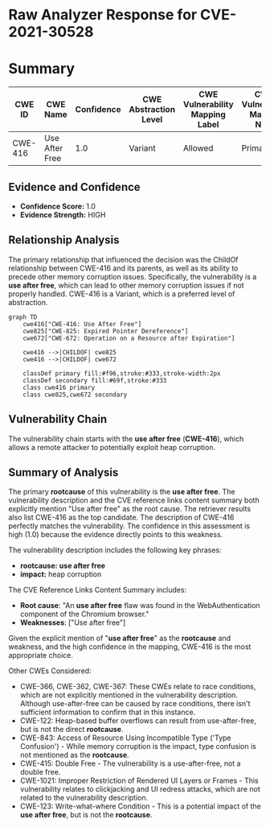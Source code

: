 # Raw Analyzer Response for CVE-2021-30528

# Summary
| CWE ID | CWE Name | Confidence | CWE Abstraction Level | CWE Vulnerability Mapping Label | CWE-Vulnerability Mapping Notes |
|---|---|---|---|---|---|
| CWE-416 | Use After Free | 1.0 | Variant | Allowed | Primary CWE |

## Evidence and Confidence

*   **Confidence Score:** 1.0
*   **Evidence Strength:** HIGH

## Relationship Analysis
The primary relationship that influenced the decision was the ChildOf relationship between CWE-416 and its parents, as well as its ability to precede other memory corruption issues. Specifically, the vulnerability is a **use after free**, which can lead to other memory corruption issues if not properly handled. CWE-416 is a Variant, which is a preferred level of abstraction.

```mermaid
graph TD
    cwe416["CWE-416: Use After Free"]
    cwe825["CWE-825: Expired Pointer Dereference"]
    cwe672["CWE-672: Operation on a Resource after Expiration"]

    cwe416 -->|CHILDOF| cwe825
    cwe416 -->|CHILDOF| cwe672

    classDef primary fill:#f96,stroke:#333,stroke-width:2px
    classDef secondary fill:#69f,stroke:#333
    class cwe416 primary
    class cwe825,cwe672 secondary
```

## Vulnerability Chain
The vulnerability chain starts with the **use after free** (**CWE-416**), which allows a remote attacker to potentially exploit heap corruption.

## Summary of Analysis
The primary **rootcause** of this vulnerability is the **use after free**. The vulnerability description and the CVE reference links content summary both explicitly mention "Use after free" as the root cause. The retriever results also list CWE-416 as the top candidate. The description of CWE-416 perfectly matches the vulnerability. The confidence in this assessment is high (1.0) because the evidence directly points to this weakness.

The vulnerability description includes the following key phrases:
- **rootcause:** **use after free**
- **impact:** heap corruption

The CVE Reference Links Content Summary includes:
- **Root cause**: "An **use after free** flaw was found in the WebAuthentication component of the Chromium browser."
- **Weaknesses**: ["Use after free"]

Given the explicit mention of "**use after free**" as the **rootcause** and weakness, and the high confidence in the mapping, CWE-416 is the most appropriate choice.

Other CWEs Considered:

*   CWE-366, CWE-362, CWE-367: These CWEs relate to race conditions, which are not explicitly mentioned in the vulnerability description. Although use-after-free can be caused by race conditions, there isn't sufficient information to confirm that in this instance.
*   CWE-122: Heap-based buffer overflows can result from use-after-free, but is not the direct **rootcause**.
*   CWE-843: Access of Resource Using Incompatible Type ('Type Confusion') - While memory corruption is the impact, type confusion is not mentioned as the **rootcause**.
*   CWE-415: Double Free - The vulnerability is a use-after-free, not a double free.
*   CWE-1021: Improper Restriction of Rendered UI Layers or Frames - This vulnerability relates to clickjacking and UI redress attacks, which are not related to the vulnerability description.
*   CWE-123: Write-what-where Condition - This is a potential impact of the **use after free**, but is not the **rootcause**.
